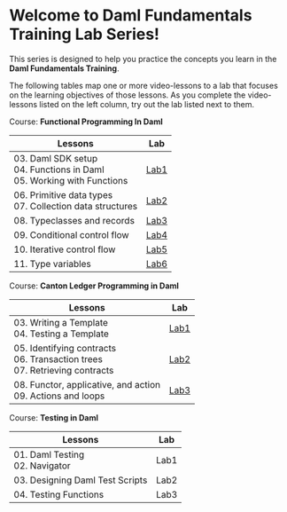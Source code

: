 # Welcome to Daml Fundamentals Training Lab Series!

This series is designed to help you practice the concepts you learn in the **Daml Fundamentals Training**. 

The following tables map one or more video-lessons to a lab that focuses on the learning objectives of those lessons. As you complete the video-lessons listed on the left column, try out the lab listed next to them.

Course: **Functional Programming In Daml**

| Lessons                                                                   | Lab  |
|---------------------------------------------------------------------------|------|
| 03. Daml SDK setup<br>04. Functions in Daml<br>05. Working with Functions | [Lab1](https://github.com/DACH-NY/training-labs/blob/main/fundamentals-fp-lab1.md) |
| 06. Primitive data types<br>07. Collection data structures                | [Lab2](https://github.com/DACH-NY/training-labs/blob/main/fundamentals-fp-lab2.md) |
| 08. Typeclasses and records                                               | [Lab3](https://github.com/DACH-NY/training-labs/blob/main/fundamentals-fp-lab3.md) |
| 09. Conditional control flow                                              | [Lab4](https://github.com/DACH-NY/training-labs/blob/main/fundamentals-fp-lab4.md) |
| 10. Iterative control flow                                                | [Lab5](https://github.com/DACH-NY/training-labs/blob/main/fundamentals-fp-lab5.md) |
| 11. Type variables                                                        | [Lab6](https://github.com/DACH-NY/training-labs/blob/main/fundamentals-fp-lab6.md) |


Course: **Canton Ledger Programming in Daml**



| Lessons                                                                   | Lab  |
|---------------------------------------------------------------------------|------|
| 03. Writing a Template<br>04. Testing a Template |[Lab1](https://github.com/DACH-NY/training-labs/blob/main/fundamentals-lp-lab1.md) |
| 05. Identifying contracts<br>06. Transaction trees<br>07. Retrieving contracts | [Lab2](https://github.com/DACH-NY/training-labs/blob/main/fundamentals-lp-lab2.md) |
| 08. Functor, applicative, and action <br> 09. Actions and loops | [Lab3](https://github.com/DACH-NY/training-labs/blob/main/fundamentals-lp-lab3.md) |

Course: **Testing in Daml**

| Lessons                                                                   | Lab  |
|---------------------------------------------------------------------------|------|
| 01. Daml Testing <br> 02. Navigator | Lab1|
| 03. Designing Daml Test Scripts | Lab2 |
| 04. Testing Functions | Lab3 |